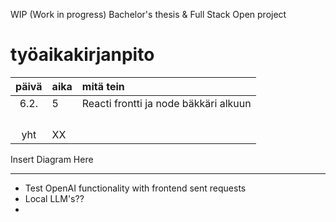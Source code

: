 WIP (Work in progress)
Bachelor's thesis & Full Stack Open project


# työaikakirjanpito

| päivä | aika | mitä tein  |
| :----:|:-----| :-----|
| 6.2.  | 5    | Reacti frontti ja node bäkkäri alkuun |
|  |  |  |
|  |  |  |
|  |  |  |
|  |  |  |
| yht   | XX   |            | 


Insert Diagram Here

---------------------------------------
- Test OpenAI functionality with frontend sent requests
- Local LLM's??
- 